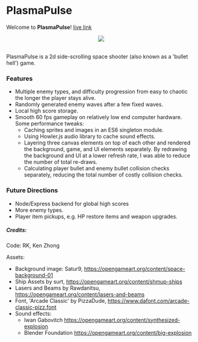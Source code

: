 # PlasmaPulse

Welcome to **PlasmaPulse**!
[live link](http://rknako.com/wp-content/js/pfv2/index.html)

<div style="text-align: center">
  <img src="./docs/plasmaforce_gif.gif" />
</div>
<br>

PlasmaPulse is a 2d side-scrolling space shooter (also known as a 'bullet hell') game.

### Features
- Multiple enemy types, and difficulty progression from easy to chaotic the longer the player stays alive.
- Randomly generated enemy waves after a few fixed waves.
- Local high score storage. 
- Smooth 60 fps gameplay on relatively low end computer hardware. Some performance tweaks:
  - Caching sprites and images in an ES6 singleton module.
  - Using Howler.js audio library to cache sound effects.
  - Layering three canvas elements on top of each other and rendered the background, game, and UI elements separately. By redrawing the background and UI at a lower refresh rate, I was able to reduce the number of total re-draws.
  - Calculating player bullet and enemy bullet collision checks separately, reducing the total number of costly collision checks.

### Future Directions
- Node/Express backend for global high scores
- More enemy types.
- Player item pickups, e.g. HP restore items and weapon upgrades.


##### Credits:
Code: RK, Ken Zhong

Assets:
- Background image: Satur9, https://opengameart.org/content/space-background-01
- Ship Assets by surt, https://opengameart.org/content/shmup-ships
- Lasers and Beams by Rawdanitsu, https://opengameart.org/content/lasers-and-beams
- Font, 'Arcade Classic' by PizzaDude, https://www.dafont.com/arcade-classic-pizz.font
- Sound effects:
  - Iwan Gabovitch https://opengameart.org/content/synthesized-explosion
  - Blender Foundation https://opengameart.org/content/big-explosion
